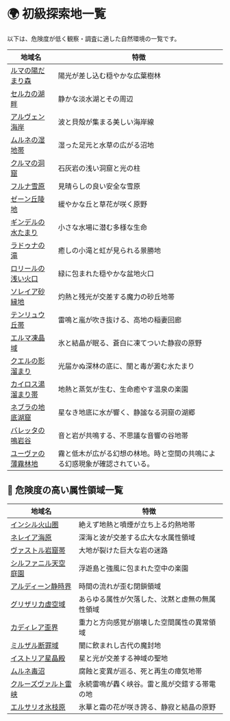 # 🌍 初級探索地一覧
以下は、危険度が低く観察・調査に適した自然環境の一覧です。

| 地域名 | 特徴 |
|--------|------|
| [ルマの陽だまり森](luma_glade.md) | 陽光が差し込む穏やかな広葉樹林 |
| [セルカの湖畔](selca_lake.md) | 静かな淡水湖とその周辺 |
| [アルヴェン海岸](arven_cove.md) | 波と貝殻が集まる美しい海岸線 |
| [ムルネの湿地帯](murune_bog.md) | 湿った足元と水草の広がる沼地 |
| [クルマの洞窟](cruma_cave.md) | 石灰岩の浅い洞窟と光の柱 |
| [フルナ雪原](fluna_snowfield.md) | 見晴らしの良い安全な雪原 |
| [ゼーン丘陵地](zeen_ridge.md) | 緩やかな丘と草花が咲く原野 |
| [ギンデルの水たまり](gindel_pond.md) | 小さな水場に潜む多様な生命 |
| [ラドゥナの滝](raduna_falls.md) | 癒しの小滝と虹が見られる景勝地 |
| [ロリールの浅い火口](loreel_crater.md) | 緑に包まれた穏やかな盆地火口 |
| [ソレイア砂縁地](soleia_duneline.md) | 灼熱と残光が交差する魔力の砂丘地帯 |
| [テンリュウ丘帯](tenryu_high.md) | 雷鳴と嵐が吹き抜ける、高地の稲妻回廊 |
| [エルマ凍晶域](elma_icefield.md) | 氷と結晶が眠る、蒼白に凍てついた静寂の原野 |
| [クエルの影溜まり](kuel_shadepool.md) | 光届かぬ深林の底に、闇と毒が澱む水たまり |
| [カイロス湯溜まり帯](kairos_thermal.md) | 地熱と蒸気が生む、生命癒やす温泉の楽園 |
| [ネブラの地底湖窟](nebra_underglade.md) | 星なき地底に水が響く、静謐なる洞窟の湖郷 |
| [バレッタの鳴岩谷](baretta_echo.md) | 音と岩が共鳴する、不思議な音響の谷地帯 |
| [ユーヴァの薄霧林地](yuva_mistwood.md) | 霧と低木が広がる幻想の林地。時と空間の共鳴による幻惑現象が確認されている。 |

## 🌋 危険度の高い属性領域一覧
| 地域名 | 特徴 |
|--------|------|
| [インシル火山圏](insil_volcano.md) | 絶えず地熱と噴煙が立ち上る灼熱地帯 |
| [ネレイア海原](nereia_ocean.md) | 深海と波が交差する広大な水属性領域 |
| [ヴァストル岩窟帯](vastl_crags.md) | 大地が裂けた巨大な岩の迷路 |
| [シルファニル天空庭園](sylphanil_sky.md) | 浮遊島と強風に包まれた空中の楽園 |
| [アルディーン静時界](ardeen_temporal.md) | 時間の流れが歪む閉鎖領域 |
| [グリザリカ虚空域](grizarica_void.md) | あらゆる属性が欠落した、沈黙と虚無の無属性領域 |
| [カディレア歪界](kadirea_warpzone.md) | 重力と方向感覚が崩壊した空間属性の異常領域 |
| [ミルザル断罪域](mirzar_dark.md) | 闇に飲まれし古代の魔封地 |
| [イストリア星晶殿](istoria_light.md) | 星と光が交差する神域の聖地 |
| [ムルネ毒沼](murune_bog.md) | 腐蝕と変異が巡る、死と再生の瘴気地帯 |
| [クルーズヴァルト雷峡](kruzvalt_thunderchasm.md) | 永続雷鳴が轟く峡谷。雷と風が交錯する帯電の地 |
| [エルサリオ氷枝原](elsario_frostbloom.md) | 氷華と霜の花が咲き誇る、静寂と結晶の原野 |
